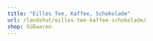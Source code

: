```yaml
---
title: "Eilles Tee, Kaffee, Schokolade"
url: /landshut/eilles-tee-kaffee-schokolade/
shop: Süßwaren
---
```

